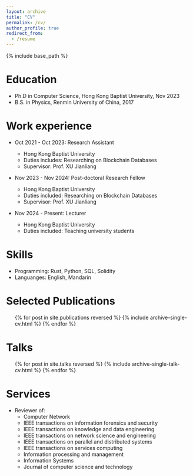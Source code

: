 ```yaml
---
layout: archive
title: "CV"
permalink: /cv/
author_profile: true
redirect_from:
  - /resume
---
```


{% include base_path %}

Education
======
* Ph.D in Computer Science, Hong Kong Baptist University, Nov 2023
* B.S. in Physics, Renmin University of China, 2017

Work experience
======
* Oct 2021 - Oct 2023: Research Assistant
  * Hong Kong Baptist University
  * Duties includes: Researching on Blockchain Databases
  * Supervisor: Prof. XU Jianliang

* Nov 2023 - Nov 2024: Post-doctoral Research Fellow
  * Hong Kong Baptist University
  * Duties included: Researching on Blockchain Databases
  * Supervisor: Prof. XU Jianliang

* Nov 2024 - Present: Lecturer
  * Hong Kong Baptist University
  * Duties included: Teaching university students
  
Skills
======
* Programming: Rust, Python, SQL, Solidity
* Languanges: English, Mandarin

Selected Publications
======
  <ul>{% for post in site.publications reversed %}
    {% include archive-single-cv.html %}
  {% endfor %}</ul>
  
Talks
======
  <ul>{% for post in site.talks reversed %}
    {% include archive-single-talk-cv.html  %}
  {% endfor %}</ul>
  
<!-- Teaching
======
  <ul>{% for post in site.teaching reversed %}
    {% include archive-single-cv.html %}
  {% endfor %}</ul> -->
  
Services
======
* Reviewer of:
  * Computer Network
  * IEEE transactions on information forensics and security
  * IEEE transactions on knowledge and data engineering
  * IEEE transactions on network science and engineering
  * IEEE transactions on parallel and distributed systems
  * IEEE transactions on services computing
  * Information processing and management
  * Information Systems
  * Journal of computer science and technology